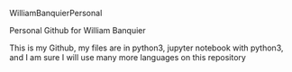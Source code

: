 WilliamBanquierPersonal

Personal Github for William Banquier

This is my Github, my files are in python3, jupyter notebook with python3, and I am sure I will use many more languages on this repository
